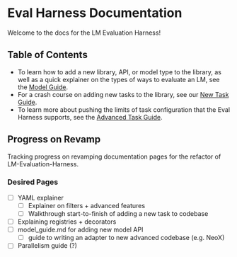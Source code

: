 # Eval Harness Documentation

Welcome to the docs for the LM Evaluation Harness! 

## Table of Contents

* To learn how to add a new library, API, or model type to the library, as well as a quick explainer on the types of ways to evaluate an LM, see the [Model Guide](https://github.com/EleutherAI/lm-evaluation-harness/blob/big-refactor/docs/model_guide.md).
* For a crash course on adding new tasks to the library, see our [New Task Guide](https://github.com/EleutherAI/lm-evaluation-harness/blob/big-refactor/docs/new_task_guide.md).
* To learn more about pushing the limits of task configuration that the Eval Harness supports, see the [Advanced Task Guide](https://github.com/EleutherAI/lm-evaluation-harness/blob/big-refactor/docs/advanced_task_guide.md).

## Progress on Revamp

Tracking progress on revamping documentation pages for the refactor of LM-Evaluation-Harness.

### Desired Pages

* [ ] YAML explainer
  * [ ] Explainer on filters + advanced features
  * [ ] Walkthrough start-to-finish of adding a new task to codebase
* [ ] Explaining registries + decorators
* [ ] model_guide.md for adding new model API
  * [ ] guide to writing an adapter to new advanced codebase (e.g. NeoX)
* [ ] Parallelism guide (?)